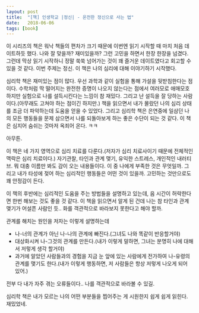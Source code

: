 ```yaml
---
layout: post
title:  "[책] 인생학교 |정신| - 온전한 정신으로 사는 법"
date:   2018-06-06
tags: [book]
---
```


  이 시리즈의 책은 워낙 책들의 편차가 크기 때문에 이번엔 읽기 시작할 때 마치 처음 데이트하듯 했다. 나와 잘 맞을까? 재미있을까? 그런 고민을 하면서 한장 한장을 넘겼다. 그런데 막상 읽기 시작하니 정말 쑥쑥 넘어가는 것이 꽤 즐거운 데이트였다고 회고할 수 있을 것 같다. 이번 주제는 정신. 이 책은 나의 심리에 대해 이야기하기 시작했다.

  심리학 책은 재미있는 점이 많다. 우선 과학과 같이 실험을 통해 가설을 뒷받침한다는 점이다. 수학처럼 딱 떨어지는 완전한 증명이 나오지 않는다는 점에서 여러모로 애매모호하지만 실험으로 나를 설득시킨다는 느낌이 참 재밌다. 그리고 난 설득을 잘 당하는 사람이다.(아무래도 고쳐야 하는 점이긴 하지만.) 책을 읽으면서 내가 몰랐던 나의 심리 상태를 조금 더 파악하는데 도움을 얻을 수 있었다. 그리고 심리학 책은 은연중에 일삼던 나의 모든 행동들을 문제 삼으면서 나를 되돌아보게 하는 좋은 수단이 되는 것 같다. 이 책은 심지어 숨쉬는 것마저 옥죄어 온다. ㅋㅋ

  아무튼.

  이 책은 네 가지 영역으로 심리 치료를 다룬다.(저자가 심리 치료사이기 때문에 전체적인 맥락은 심리 치료이다.) 자기관찰, 타인과 관계 맺기, 유익한 스트레스, 개인적인 내러티브. 뭐 대충 이름만 봐도 감이 오는 내용들이다. 이 중 나에게 부족한 것은 무엇일까. 그리고 내가 타성에 젖어 하는 심리적인 행동들은 어떤 것이 있을까. 고민하는 것만으로도 꽤 안정감이 든다.

  이 책의 후반에는 심리적인 도움을 주는 방법들을 설명하고 있는데, 음 시간이 허락한다면 한번 해보는 것도 좋을 것 같다. 이 책을 읽으면서 알게 된 건데 나는 참 타인과 관계 맺기가 어설픈 사람인 듯.. 화를 객관적으로 바라보지 못한다고 해야 할까.

  관계를 해치는 원인을 저자는 이렇게 설명하는데

  - 나-너의 관계가 아닌 나-나의 관계에 빠진다.(그녀도 나와 똑같이 반응할거야)
  - 대상화시켜 나-그것의 관계를 만든다.(내가 이렇게 말하면, 그녀는 분명히 나에 대해서 저렇게 생각 할거야)
  - 과거에 알았던 사람들과의 경험을 지금 눈 앞에 있는 사람에게 전가하여 나-유령의 관계를 맺기도 한다.(내가 이렇게 행동하면, 저 사람들은 항상 저렇게 나오게 되어 있어.)

  전부 다 내가 자주 겪는 오류들이다.. 나를 객관적으로 바라볼 수 있길.

  심리학 책은 내가 모르는 나의 어떤 부분들을 찝어주는 게 시원한지 쉽게 쉽게 읽힌다. 재밌었네.